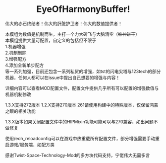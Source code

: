 <center> 
  <h1>EyeOfHarmonyBuffer!</h1>
</center>
伟大的赤石终结者！伟大的肝脏护卫者！伟大的数值提供者！  

本模组为数值是机制而生，主打一个力大砖飞与大脑清空（~~维神饼干~~）  
本模组提供大量可配置，自定义的包括但不限于  
1.机器增强  
2.机制删除  
3.增强配方  
4.添加全新单步配方  
等一系列加强，目前还包含一系列私货的增强，如tst的闪电尖塔与123tech的部分机器，任何人都可以在issue中提出自己想要的增强与内容！  

详细内容可以查看MOD配置文件，配置文件提供几乎所有可以配置的增强数值与机器机制修改  

1.3.X支持272版本 1.2.X支持270版本  261请使用构建中的特殊版本，仅保留鸿蒙之眼的相关功能  

1.3.X版本如果关闭配置文件中的HIPMixin功能可能可以与270兼容，如出问题不做修复

使用/eoh_reloadconfig可以在游戏中热重载所有配置文件，部分增强需要手动重启游戏/服务端，如配方类  

感谢Twist-Space-Technology-Mod的多方块代码支持，宁佬伟大无需多言
